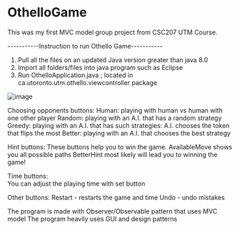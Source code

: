 # OthelloGame
This was my first MVC model group project from CSC207 UTM Course.

-----------Instruction to run Othello Game-----------

1. Pull all the files on an updated Java version greater than java 8.0
2. Import all folders/files into java program such as Eclipse 
3. Run OthelloApplication.java ; located in ca.utoronto.utm.othello.viewcontroller package

![image](https://user-images.githubusercontent.com/56323360/149638809-27dfd9be-f233-472f-b620-a4456d72ef4e.png)

Choosing opponents buttons:
				Human: playing with human vs human with one other player
				Random: playing with an A.I. that has a random strategy
				Greedy: playing with an A.I. that has such strategies:
						A.I. chooses the token that flips the most
				Better: playing with an A.I. that chooses the best strategy
				
Hint buttons:
				These buttons help you to win the game.
				AvailableMove shows you all possible paths
				BetterHint most likely will lead you to winning the game!
				
Time buttons:	
				You can adjust the playing time with set button
				
Other buttons:
				Restart - restarts the game and time
				Undo - undo mistakes 
				
The program is made with Observer/Observable pattern that uses MVC model
The program heavily uses GUI and design patterns
